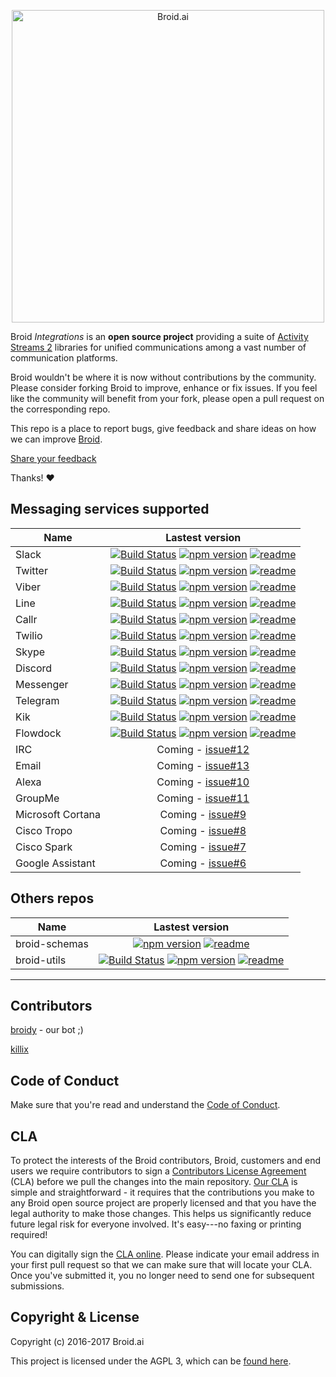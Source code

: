 <p align="center">
<img alt="Broid.ai" width="500" src="https://cloud.githubusercontent.com/assets/22947293/22179714/e63879ca-e029-11e6-9234-d317a0ae57a2.png">
</p>

Broid _Integrations_ is an **open source project** providing a suite of [Activity Streams 2](https://www.w3.org/TR/activitystreams-core/) libraries for unified communications among a vast number of communication platforms.

Broid wouldn't be where it is now without contributions by the community. Please consider forking Broid to improve, enhance or fix issues. If you feel like the community will benefit from your fork, please open a pull request on the corresponding repo.

This repo is a place to report bugs, give feedback and share ideas on how we can improve [Broid](http://www.broid.ai).

[Share your feedback](https://github.com/broidhq/broid-feedback/issues/new)

Thanks!  :heart:


## Messaging services supported

| Name        | Lastest version                                      |
| ----------- |:----------------------------------------------------:|
| Slack       | [![Build Status](https://travis-ci.org/broidHQ/broid-slack.svg?branch=master)](https://travis-ci.org/broidHQ/broid-slack) [![npm version](https://img.shields.io/npm/v/broid-slack.svg?style=flat)](https://www.npmjs.com/package/broid-slack) [![readme](https://img.shields.io/badge/read-readme-green.svg?style=flat)](https://github.com/broidhq/broid-slack)  |
| Twitter     | [![Build Status](https://travis-ci.org/broidHQ/broid-twitter.svg?branch=master)](https://travis-ci.org/broidHQ/broid-twitter) [![npm version](https://img.shields.io/npm/v/broid-twitter.svg?style=flat)](https://www.npmjs.com/package/broid-twitter) [![readme](https://img.shields.io/badge/read-readme-green.svg?style=flat)](https://github.com/broidhq/broid-twitter) |
| Viber       | [![Build Status](https://travis-ci.org/broidHQ/broid-viber.svg?branch=master)](https://travis-ci.org/broidHQ/broid-viber) [![npm version](https://img.shields.io/npm/v/broid-viber.svg?style=flat)](https://www.npmjs.com/package/broid-viber) [![readme](https://img.shields.io/badge/read-readme-green.svg?style=flat)](https://github.com/broidhq/broid-viber) |
| Line        | [![Build Status](https://travis-ci.org/broidHQ/broid-line.svg?branch=master)](https://travis-ci.org/broidHQ/broid-line) [![npm version](https://img.shields.io/npm/v/broid-line.svg?style=flat)](https://www.npmjs.com/package/broid-line) [![readme](https://img.shields.io/badge/read-readme-green.svg?style=flat)](https://github.com/broidhq/broid-line)  |
| Callr       | [![Build Status](https://travis-ci.org/broidHQ/broid-callr.svg?branch=master)](https://travis-ci.org/broidHQ/broid-callr) [![npm version](https://img.shields.io/npm/v/broid-callr.svg?style=flat)](https://www.npmjs.com/package/broid-callr) [![readme](https://img.shields.io/badge/read-readme-green.svg?style=flat)](https://github.com/broidhq/broid-callr) |
| Twilio      | [![Build Status](https://travis-ci.org/broidHQ/broid-twilio.svg?branch=master)](https://travis-ci.org/broidHQ/broid-twilio) [![npm version](https://img.shields.io/npm/v/broid-twilio.svg?style=flat)](https://www.npmjs.com/package/broid-twilio) [![readme](https://img.shields.io/badge/read-readme-green.svg?style=flat)](https://github.com/broidhq/broid-twilio)|
| Skype       | [![Build Status](https://travis-ci.org/broidHQ/broid-skype.svg?branch=master)](https://travis-ci.org/broidHQ/broid-skype) [![npm version](https://img.shields.io/npm/v/broid-skype.svg?style=flat)](https://www.npmjs.com/package/broid-skype) [![readme](https://img.shields.io/badge/read-readme-green.svg?style=flat)](https://github.com/broidhq/broid-skype) |
| Discord     | [![Build Status](https://travis-ci.org/broidHQ/broid-discord.svg?branch=master)](https://travis-ci.org/broidHQ/broid-discord) [![npm version](https://img.shields.io/npm/v/broid-discord.svg?style=flat)](https://www.npmjs.com/package/broid-discord) [![readme](https://img.shields.io/badge/read-readme-green.svg?style=flat)](https://github.com/broidhq/broid-discord) |
| Messenger   | [![Build Status](https://travis-ci.org/broidHQ/broid-messenger.svg?branch=master)](https://travis-ci.org/broidHQ/broid-messenger) [![npm version](https://img.shields.io/npm/v/broid-messenger.svg?style=flat)](https://www.npmjs.com/package/broid-messenger) [![readme](https://img.shields.io/badge/read-readme-green.svg?style=flat)](https://github.com/broidhq/broid-messenger) |
| Telegram    | [![Build Status](https://travis-ci.org/broidHQ/broid-telegram.svg?branch=master)](https://travis-ci.org/broidHQ/broid-telegram) [![npm version](https://img.shields.io/npm/v/broid-telegram.svg?style=flat)](https://www.npmjs.com/package/broid-telegram) [![readme](https://img.shields.io/badge/read-readme-green.svg?style=flat)](https://github.com/broidhq/broid-telegram) |
| Kik         | [![Build Status](https://travis-ci.org/broidHQ/broid-kik.svg?branch=master)](https://travis-ci.org/broidHQ/broid-kik) [![npm version](https://img.shields.io/npm/v/broid-kik.svg?style=flat)](https://www.npmjs.com/package/broid-kik) [![readme](https://img.shields.io/badge/read-readme-green.svg?style=flat)](https://github.com/broidhq/broid-kik) |
| Flowdock              | [![Build Status](https://travis-ci.org/broidHQ/broid-flowdock.svg?branch=master)](https://travis-ci.org/broidHQ/broid-flowdock) [![npm version](https://img.shields.io/npm/v/broid-flowdock.svg?style=flat)](https://www.npmjs.com/package/broid-flowdock) [![readme](https://img.shields.io/badge/read-readme-green.svg?style=flat)](https://github.com/broidhq/broid-flowdock) |
| IRC                   | Coming - [issue#12](https://github.com/broidHQ/feedhack/issues/12)   |
| Email                 | Coming - [issue#13](https://github.com/broidHQ/feedhack/issues/13)   |
| Alexa                 | Coming - [issue#10](https://github.com/broidHQ/feedhack/issues/10)   |
| GroupMe               | Coming - [issue#11](https://github.com/broidHQ/feedhack/issues/11)   |
| Microsoft Cortana     | Coming - [issue#9](https://github.com/broidHQ/feedhack/issues/9)     |
| Cisco Tropo           | Coming - [issue#8](https://github.com/broidHQ/feedhack/issues/8)     |
| Cisco Spark           | Coming - [issue#7](https://github.com/broidHQ/feedhack/issues/7)     |
| Google Assistant      | Coming - [issue#6](https://github.com/broidHQ/feedhack/issues/6)     |


## Others repos

| Name               | Lastest version                                        |
| ------------------ |:------------------------------------------------------:|
| broid-schemas      | [![npm version](https://img.shields.io/npm/v/broid-schemas.svg?style=flat)](https://www.npmjs.com/package/broid-schemas) [![readme](https://img.shields.io/badge/read-readme-green.svg?style=flat)](https://github.com/broidhq/broid-schemas)     |
| broid-utils        | [![Build Status](https://travis-ci.org/broidHQ/broid-utils.svg?branch=master)](https://travis-ci.org/broidHQ/broid-utils) [![npm version](https://img.shields.io/npm/v/broid-utils.svg?style=flat)](https://www.npmjs.com/package/broid-utils) [![readme](https://img.shields.io/badge/read-readme-green.svg?style=flat)](https://github.com/broidhq/broid-utils)|

___

## Contributors

[broidy](https://github.com/broidy) - our bot ;)

[killix](https://github.com/killix)

## Code of Conduct

Make sure that you're read and understand the [Code of Conduct](http://contributor-covenant.org/version/1/2/0/).

## CLA

To protect the interests of the Broid contributors, Broid, customers and end users we require contributors to sign a [Contributors License Agreement](https://cla-assistant.io/broidhq/broid-schemas) (CLA) before we pull the changes into the main repository. [Our CLA](https://cla-assistant.io/broidhq/broid-schemas) is simple and straightforward - it requires that the contributions you make to any Broid open source project are properly licensed and that you have the legal authority to make those changes. This helps us significantly reduce future legal risk for everyone involved. It's easy---no faxing or printing required!

You can digitally sign the [CLA online](https://cla-assistant.io/broidhq/broid-schemas). Please indicate your email address in your first pull request so that we can make sure that will locate your CLA. Once you've submitted it, you no longer need to send one for subsequent submissions.

## Copyright & License

Copyright (c) 2016-2017 Broid.ai

This project is licensed under the AGPL 3, which can be
[found here](https://www.gnu.org/licenses/agpl-3.0.en.html).
